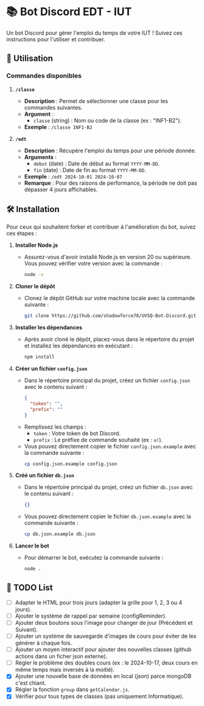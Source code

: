 # 📚 Bot Discord EDT - IUT

Un bot Discord pour gérer l'emploi du temps de votre IUT ! Suivez ces instructions pour l'utiliser et contribuer.

## 🚀 Utilisation

### Commandes disponibles

1. **`/classe`**

   - **Description** : Permet de sélectionner une classe pour les commandes suivantes.
   - **Argument** :
     - `classe` (string) : Nom ou code de la classe (ex : "INF1-B2").
   - **Exemple** : `/classe INF1-B2`

2. **`/edt`**
   - **Description** : Récupère l'emploi du temps pour une période donnée.
   - **Arguments** :
     - `debut` (date) : Date de début au format `YYYY-MM-DD`.
     - `fin` (date) : Date de fin au format `YYYY-MM-DD`.
   - **Exemple** : `/edt 2024-10-01 2024-10-07`
   - **Remarque** : Pour des raisons de performance, la période ne doit pas dépasser 4 jours affichables.

## 🛠️ Installation

Pour ceux qui souhaitent forker et contribuer à l'amélioration du bot, suivez ces étapes :

1. **Installer Node.js**

   - Assurez-vous d'avoir installé Node.js en version 20 ou supérieure. Vous pouvez vérifier votre version avec la commande :
     ```bash
     node -v
     ```

2. **Cloner le dépôt**

   - Clonez le dépôt GitHub sur votre machine locale avec la commande suivante :
     ```bash
     git clone https://github.com/shadowforce78/UVSQ-Bot-Discord.git
     ```

3. **Installer les dépendances**

   - Après avoir cloné le dépôt, placez-vous dans le répertoire du projet et installez les dépendances en exécutant :
     ```bash
     npm install
     ```

4. **Créer un fichier `config.json`**

   - Dans le répertoire principal du projet, créez un fichier `config.json` avec le contenu suivant :
     ```json
     {
       "token": "",
       "prefix": ""
     }
     ```
   - Remplissez les champs :
     - `token` : Votre token de bot Discord.
     - `prefix` : Le préfixe de commande souhaité (ex : `u!`).
   - Vous pouvez directement copier le fichier `config.json.example` avec la commande suivante :
     ```bash
     cp config.json.example config.json
     ```

5. **Créé un fichier `db.json`**

   - Dans le répertoire principal du projet, créez un fichier `db.json` avec le contenu suivant :
     ```json
     {}
     ```
   - Vous pouvez directement copier le fichier `db.json.example` avec la commande suivante :
     ```bash
     cp db.json.example db.json
     ```

6. **Lancer le bot**
   - Pour démarrer le bot, exécutez la commande suivante :
     ```bash
     node .
     ```

## 📝 TODO List

- [ ] Adapter le HTML pour trois jours (adapter la grille pour 1, 2, 3 ou 4 jours).
- [ ] Ajouter le système de rappel par semaine (configReminder).
- [ ] Ajouter deux boutons sous l'image pour changer de jour (Précédent et Suivant).
- [ ] Ajouter un système de sauvegarde d'images de cours pour éviter de les générer à chaque fois.
- [ ] Ajouter un moyen interactif pour ajouter des nouvelles classes (github actions dans un ficher json externe).
- [ ] Régler le problème des doubles cours (ex : le 2024-10-17, deux cours en même temps mais inversés à la moitié).
- [x] Ajouter une nouvelle base de données en local (json) parce mongoDB c'est chiant.
- [x] Régler la fonction `group` dans `getCalendar.js`.
- [x] Vérifier pour tous types de classes (pas uniquement Informatique).